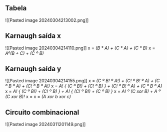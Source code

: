 ## Tabela
![[Pasted image 20240304213002.png]]

## Karnaugh saída x
![[Pasted image 20240304214110.png]]
x = *(B ° A) + (C ° A) + (C ° B)*
x = *Aº(B + C) + (C º B)*
## Karnaugh saída y
![[Pasted image 20240304214155.png]]
x = *(C º B! º A!) + (C! º B! º A) + (C º B º A) + (C! º B º A!)*
x = *A! { (C º B!) + (C! º B) } + (C! º B! º A) + (C º B º A)*
x = *A! { (C º B!) + (C! º B) } + A! { (C! º B!) + (C º B) }*
x = *A! º (C xor B) + A º (C xor B)!*
x =
x = *(A xor b xor c)*

## Circuito combinacional
![[Pasted image 20240311201149.png]]